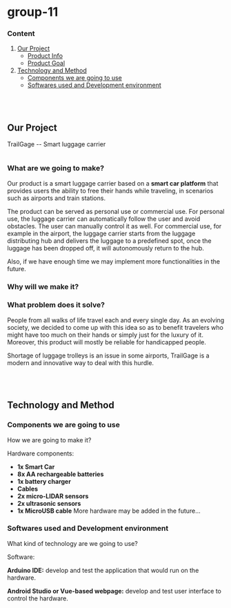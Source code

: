 # group-11

### Content
1. <a href="#1">Our Project</a>
   + <a href="#1.1">Product Info</a>
   + <a href="#1.2">Product Goal</a>
2. <a href="#2">Technology and Method</a>
   + <a href="#2.1">Components we are going to use</a>
   + <a href="#2.2">Softwares used and Development environment</a>

<br><br>

## <a id="1"></a>Our Project

TrailGage -- Smart luggage carrier

<img style="align: center" scr="../assets/TrailGageLogo.png">

### <a id="1.1"></a>What are we going to make?
Our product is a smart luggage carrier based on a **smart car platform** that provides users the ability to free their hands while traveling, in scenarios such as airports and train stations. 

The product can be served as personal use or commercial use. For personal use, the luggage carrier can automatically follow the user and avoid obstacles. The user can manually control it as well. For commercial use, for example in the airport, the luggage carrier starts from the luggage distributing hub and delivers the luggage to a predefined spot, once the luggage has been dropped off, it will autonomously return to the hub.

Also, if we have enough time we may implement more functionalities in the future.

### <a id="1.2"></a>Why will we make it?
### What problem does it solve?
People from all walks of life travel each and every single day. As an evolving society, we decided to come up with this idea so as to benefit travelers who might have too much on their hands or simply just for the luxury of it. Moreover, this product will mostly be reliable for handicapped people.

Shortage of luggage trolleys is an issue in some airports, TrailGage is a modern and innovative way to deal with this hurdle.

<br><br>

## <a id="2"></a>Technology and Method

### <a id="2.1"></a>Components we are going to use
How we are going to make it?

Hardware components:
- **1x Smart Car**
- **8x AA rechargeable batteries**
- **1x battery charger**
- **Cables**
- **2x micro-LIDAR sensors**
- **2x ultrasonic sensors**
- **1x MicroUSB cable**
More hardware may be added in the future...

### <a id="2.2"></a>Softwares used and Development environment
What kind of technology are we going to use?

Software:

**Arduino IDE:** develop and test the application that would run on the hardware.

**Android Studio or Vue-based webpage:** develop and test user interface to control the hardware.
